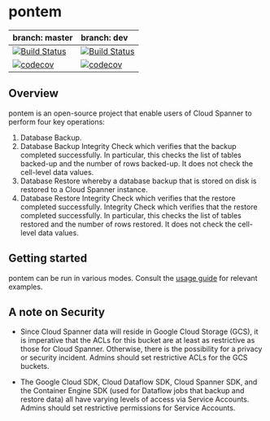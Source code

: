 # pontem

**branch: master** | **branch: dev**
:------------ | :------------
[![Build Status](https://travis-ci.org/GoogleCloudPlatform/pontem.svg?branch=master)](https://travis-ci.org/GoogleCloudPlatform/pontem)|[![Build Status](https://travis-ci.org/GoogleCloudPlatform/pontem.svg?branch=dev)](https://travis-ci.org/GoogleCloudPlatform/pontem)
[![codecov](https://codecov.io/gh/GoogleCloudPlatform/pontem/branch/master/graph/badge.svg)](https://codecov.io/gh/GoogleCloudPlatform/pontem)|[![codecov](https://codecov.io/gh/GoogleCloudPlatform/pontem/branch/dev/graph/badge.svg)](https://codecov.io/gh/GoogleCloudPlatform/pontem)

## Overview
pontem is an open-source project that enable users of Cloud Spanner
to perform four key operations:

1. Database Backup.
1. Database Backup Integrity Check which verifies that the backup completed
successfully. In particular, this checks the list of tables backed-up
and the number of rows backed-up. It does not check the cell-level data
values.
1. Database Restore whereby a database backup that is stored on disk is
restored to a Cloud Spanner instance.
1. Database Restore Integrity Check which verifies that the restore
completed successfully. Integrity Check which verifies that the restore completed
successfully. In particular, this checks the list of tables restored
and the number of rows restored. It does not check the cell-level data
values.

## Getting started
pontem can be run in various modes. Consult the [usage guide](USAGE.md) for
relevant examples.

## A note on Security
- Since Cloud Spanner data will reside in Google Cloud Storage (GCS),
it is imperative that the ACLs for this bucket are at least as restrictive
as those for Cloud Spanner. Otherwise, there is the possibility for a privacy
or security incident. Admins should set restrictive ACLs for the GCS
buckets.

- The Google Cloud SDK, Cloud Dataflow SDK, Cloud Spanner SDK, and the
Container Engine SDK (used for Dataflow jobs that backup and restore
data) all have varying levels of access via Service Accounts. Admins should
set restrictive permissions for Service Accounts.
